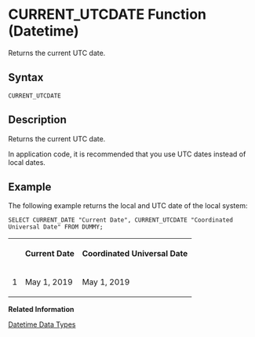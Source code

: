 <!-- loio20dea8e57519101499438ff2eb028eff -->

# CURRENT\_UTCDATE Function \(Datetime\)

Returns the current UTC date.



<a name="loio20dea8e57519101499438ff2eb028eff__sql_function_current_utcdate_1sql_function_current_utcdate_syntax"/>

## Syntax

```
CURRENT_UTCDATE
```



<a name="loio20dea8e57519101499438ff2eb028eff__sql_function_current_utcdate_1sql_function_current_utcdate_description"/>

## Description

Returns the current UTC date.

In application code, it is recommended that you use UTC dates instead of local dates.



<a name="loio20dea8e57519101499438ff2eb028eff__sql_function_current_utcdate_1sql_function_current_utcdate_examples"/>

## Example

The following example returns the local and UTC date of the local system:

```
SELECT CURRENT_DATE "Current Date", CURRENT_UTCDATE "Coordinated Universal Date" FROM DUMMY;
```


<table>
<tr>
<th valign="top">

 

</th>
<th valign="top">

Current Date

</th>
<th valign="top">

Coordinated Universal Date

</th>
</tr>
<tr>
<td valign="top">

1

</td>
<td valign="top">

May 1, 2019

</td>
<td valign="top">

May 1, 2019

</td>
</tr>
</table>

**Related Information**  


[Datetime Data Types](../datetime-data-types-3f81ccc.md "Datetime data types are used to store date and time information.")

